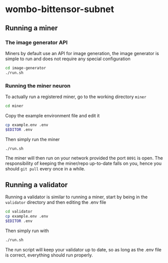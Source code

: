 # wombo-bittensor-subnet

## Running a miner

### The image generator API
Miners by default use an API for image generation, the image generator is simple to run and does not require any special configuration
```bash
cd image-generator
./run.sh
```

### Running the miner neuron
To actually run a registered miner, go to the working directory `miner`
```bash
cd miner
```

Copy the example environment file and edit it
```bash
cp example.env .env
$EDITOR .env
```

Then simply run the miner
```bash
./run.sh
```

The miner will then run on your network provided the port `8091` is open.
The responsibility of keeping the miner/repo up-to-date falls on you, hence you should `git pull` every once in a while.

## Running a validator
Running a validator is similar to running a miner, start by being in the `validator` directory and then editing the .env file

```bash
cd validator
cp example.env .env
$EDITOR .env
```

Then simply run with
```bash
./run.sh
```

The run script will keep your validator up to date, so as long as the .env file is correct, everything should run properly.
